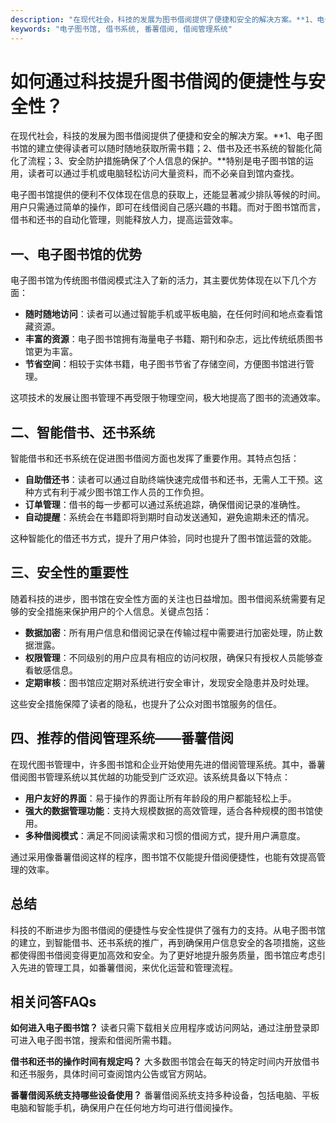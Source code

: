 ```yaml
---
description: "在现代社会，科技的发展为图书借阅提供了便捷和安全的解决方案。**1、电子图书馆的建立使得读者可以随时随地获取所需书籍；2、借书及还书系统的智能化简化了流程；3、安全防护措施确保了个人信息的保护。**特别是电子图书馆的运用，读者可以通过手机或电脑轻松访问大量资料，而不必亲自到馆内查找。"
keywords: "电子图书馆, 借书系统, 番薯借阅, 借阅管理系统"
---
```

# 如何通过科技提升图书借阅的便捷性与安全性？

在现代社会，科技的发展为图书借阅提供了便捷和安全的解决方案。**1、电子图书馆的建立使得读者可以随时随地获取所需书籍；2、借书及还书系统的智能化简化了流程；3、安全防护措施确保了个人信息的保护。**特别是电子图书馆的运用，读者可以通过手机或电脑轻松访问大量资料，而不必亲自到馆内查找。

电子图书馆提供的便利不仅体现在信息的获取上，还能显著减少排队等候的时间。用户只需通过简单的操作，即可在线借阅自己感兴趣的书籍。而对于图书馆而言，借书和还书的自动化管理，则能释放人力，提高运营效率。

## **一、电子图书馆的优势**

电子图书馆为传统图书借阅模式注入了新的活力，其主要优势体现在以下几个方面：

- **随时随地访问**：读者可以通过智能手机或平板电脑，在任何时间和地点查看馆藏资源。
- **丰富的资源**：电子图书馆拥有海量电子书籍、期刊和杂志，远比传统纸质图书馆更为丰富。
- **节省空间**：相较于实体书籍，电子图书节省了存储空间，方便图书馆进行管理。

这项技术的发展让图书管理不再受限于物理空间，极大地提高了图书的流通效率。

## **二、智能借书、还书系统**

智能借书和还书系统在促进图书借阅方面也发挥了重要作用。其特点包括：

- **自助借还书**：读者可以通过自助终端快速完成借书和还书，无需人工干预。这种方式有利于减少图书馆工作人员的工作负担。
- **订单管理**：借书的每一步都可以通过系统追踪，确保借阅记录的准确性。
- **自动提醒**：系统会在书籍即将到期时自动发送通知，避免逾期未还的情况。

这种智能化的借还书方式，提升了用户体验，同时也提升了图书馆运营的效能。

## **三、安全性的重要性**

随着科技的进步，图书馆在安全性方面的关注也日益增加。图书借阅系统需要有足够的安全措施来保护用户的个人信息。关键点包括：

- **数据加密**：所有用户信息和借阅记录在传输过程中需要进行加密处理，防止数据泄露。
- **权限管理**：不同级别的用户应具有相应的访问权限，确保只有授权人员能够查看敏感信息。
- **定期审核**：图书馆应定期对系统进行安全审计，发现安全隐患并及时处理。

这些安全措施保障了读者的隐私，也提升了公众对图书馆服务的信任。

## **四、推荐的借阅管理系统——番薯借阅**

在现代图书管理中，许多图书馆和企业开始使用先进的借阅管理系统。其中，番薯借阅图书管理系统以其优越的功能受到广泛欢迎。该系统具备以下特点：

- **用户友好的界面**：易于操作的界面让所有年龄段的用户都能轻松上手。
- **强大的数据管理功能**：支持大规模数据的高效管理，适合各种规模的图书馆使用。
- **多种借阅模式**：满足不同阅读需求和习惯的借阅方式，提升用户满意度。

通过采用像番薯借阅这样的程序，图书馆不仅能提升借阅便捷性，也能有效提高管理的效率。

## 总结

科技的不断进步为图书借阅的便捷性与安全性提供了强有力的支持。从电子图书馆的建立，到智能借书、还书系统的推广，再到确保用户信息安全的各项措施，这些都使得图书借阅变得更加高效和安全。为了更好地提升服务质量，图书馆应考虑引入先进的管理工具，如番薯借阅，来优化运营和管理流程。

## 相关问答FAQs

**如何进入电子图书馆？**
读者只需下载相关应用程序或访问网站，通过注册登录即可进入电子图书馆，搜索和借阅所需书籍。

**借书和还书的操作时间有规定吗？**
大多数图书馆会在每天的特定时间内开放借书和还书服务，具体时间可查阅馆内公告或官方网站。

**番薯借阅系统支持哪些设备使用？**
番薯借阅系统支持多种设备，包括电脑、平板电脑和智能手机，确保用户在任何地方均可进行借阅操作。
